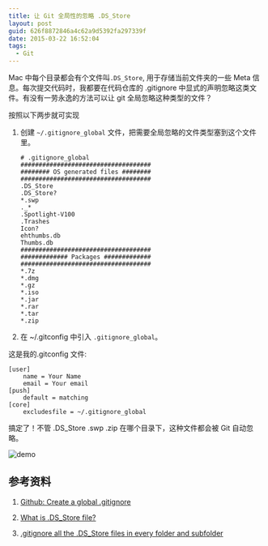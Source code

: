 ```yaml
---
title: 让 Git 全局性的忽略 .DS_Store
layout: post
guid: 626f8872846a4c62a9d5392fa297339f
date: 2015-03-22 16:52:04
tags:
  - Git
---
```


Mac 中每个目录都会有个文件叫`.DS_Store`, 用于存储当前文件夹的一些 Meta 信息。每次提交代码时，我都要在代码仓库的 .gitignore 中显式的声明忽略这类文件。有没有一劳永逸的方法可以让 git 全局忽略这种类型的文件？

按照以下两步就可实现

1. 创建 `~/.gitignore_global` 文件，把需要全局忽略的文件类型塞到这个文件里。

    ```
    # .gitignore_global
    ####################################
    ######## OS generated files ########
    ####################################
    .DS_Store
    .DS_Store?
    *.swp
    ._*
    .Spotlight-V100
    .Trashes
    Icon?
    ehthumbs.db
    Thumbs.db
    ####################################
    ############# Packages #############
    ####################################
    *.7z
    *.dmg
    *.gz
    *.iso
    *.jar
    *.rar
    *.tar
    *.zip
    ```

2. 在 ~/.gitconfig 中引入 `.gitignore_global`。

这是我的.gitconfig 文件:

```
[user]
	name = Your Name
	email = Your email
[push]
	default = matching
[core]
	excludesfile = ~/.gitignore_global
```

搞定了！不管 .DS_Store .swp .zip 在哪个目录下，这种文件都会被 Git 自动忽略。

 ![demo](/media/files/2015/2015-03-22-demo.png)

## 参考资料

 1. [Github: Create a global .gitignore](https://help.github.com/articles/ignoring-files/)

 2. [What is .DS_Store file?](http://osxdaily.com/2009/12/31/what-is-a-ds_store-file/)

 3. [.gitignore all the .DS_Store files in every folder and subfolder](http://stackoverflow.com/questions/18393498/gitignore-all-the-ds-store-files-in-every-folder-and-subfolder)
